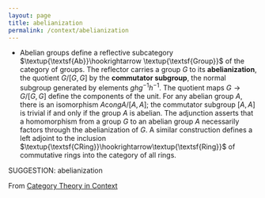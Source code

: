 ```yaml
---
layout: page
title: abelianization
permalink: /context/abelianization
---
```

-  Abelian groups define a reflective subcategory $\textup{\textsf{Ab}}\hookrightarrow \textup{\textsf{Group}}$ of the category of groups. The reflector carries a group $G$ to its **abelianization**, the quotient $G/[G,G]$ by the **commutator subgroup**, the normal subgroup generated by elements $ghg^{-1}h^{-1}$. The quotient maps $G \to G/[G,G]$ define the components of the unit. For any abelian group $A$, there is an isomorphism $A \mathrm{co}ng A/[A,A]$; the commutator subgroup $[A,A]$ is trivial if and only if the group $A$ is abelian. The adjunction asserts that a homomorphism from a group $G$ to an abelian group $A$ necessarily factors through the abelianization of $G$. A similar construction defines a left adjoint to the inclusion $\textup{\textsf{CRing}}\hookrightarrow\textup{\textsf{Ring}}$ of commutative rings into the category of all rings.

SUGGESTION: abelianization

From [Category Theory in Context](https://mathgloss.github.io/MathGloss/context.html)